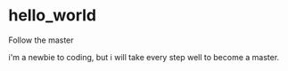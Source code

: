 # hello_world
Follow the master

i'm a newbie to coding, but i will take every step well to become a master.
